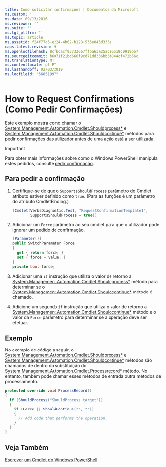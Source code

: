 ```yaml
---
title: Como solicitar confirmações | Documentos da Microsoft
ms.custom: ''
ms.date: 09/13/2016
ms.reviewer: ''
ms.suite: ''
ms.tgt_pltfrm: ''
ms.topic: article
ms.assetid: f24f77d5-e224-4b62-b128-535e045d333e
caps.latest.revision: 9
ms.openlocfilehash: 8cfbcacf93733667ffba63a252c86518c0919b57
ms.sourcegitcommit: b6871f21bd666f9cd71dd336bb3f844cf472b56c
ms.translationtype: MT
ms.contentlocale: pt-PT
ms.lasthandoff: 02/03/2019
ms.locfileid: "56851997"
---
```

# <a name="how-to-request-confirmations"></a>How to Request Confirmations (Como Pedir Confirmações)

Este exemplo mostra como chamar o [System.Management.Automation.Cmdlet.Shouldprocess*](/dotnet/api/System.Management.Automation.Cmdlet.ShouldProcess) e [System.Management.Automation.Cmdlet.Shouldcontinue*](/dotnet/api/System.Management.Automation.Cmdlet.ShouldContinue) métodos para pedir confirmações das utilizador antes de uma ação está a ser utilizada.

> [!IMPORTANT]
> Para obter mais informações sobre como o Windows PowerShell manipula estes pedidos, consulte [pedir confirmação](./requesting-confirmation-from-cmdlets.md).

## <a name="to-request-confirmation"></a>Para pedir a confirmação

1. Certifique-se de que o `SupportsShouldProcess` parâmetro do Cmdlet atributo estiver definido como `true`. (Para as funções é um parâmetro do atributo CmdletBinding.)

    ```csharp
    [Cmdlet(VerbsDiagnostic.Test, "RequestConfirmationTemplate1",
            SupportsShouldProcess = true)]
    ```

2. Adicionar um `Force` parâmetro ao seu cmdlet para que o utilizador pode ignorar um pedido de confirmação.

    ```csharp
    [Parameter()]
    public SwitchParameter Force
    {
      get { return force; }
      set { force = value; }
    }
    private bool force;
    ```

3. Adicionar uma `if` instrução que utiliza o valor de retorno a [System.Management.Automation.Cmdlet.Shouldprocess*](/dotnet/api/System.Management.Automation.Cmdlet.ShouldProcess) método para determinar se o [System.Management.Automation.Cmdlet.Shouldcontinue*](/dotnet/api/System.Management.Automation.Cmdlet.ShouldContinue) método é chamado.

4. Adicione um segundo `if` instrução que utiliza o valor de retorno a [System.Management.Automation.Cmdlet.Shouldcontinue*](/dotnet/api/System.Management.Automation.Cmdlet.ShouldContinue) método e o valor da `Force` parâmetro para determinar se a operação deve ser efetuar.

## <a name="example"></a>Exemplo

No exemplo de código a seguir, o [System.Management.Automation.Cmdlet.Shouldprocess*](/dotnet/api/System.Management.Automation.Cmdlet.ShouldProcess) e [System.Management.Automation.Cmdlet.Shouldcontinue*](/dotnet/api/System.Management.Automation.Cmdlet.ShouldContinue) métodos são chamados de dentro do substituição do [System.Management.Automation.Cmdlet.Processrecord*](/dotnet/api/System.Management.Automation.Cmdlet.ProcessRecord) método. No entanto, também pode chamar esses métodos de entrada outra métodos de processamento.

```csharp
protected override void ProcessRecord()
{
  if (ShouldProcess("ShouldProcess target"))
  {
    if (Force || ShouldContinue("", ""))
    {
      // Add code that performs the operation.
    }
  }
}
```

## <a name="see-also"></a>Veja Também

[Escrever um Cmdlet do Windows PowerShell](./writing-a-windows-powershell-cmdlet.md)
